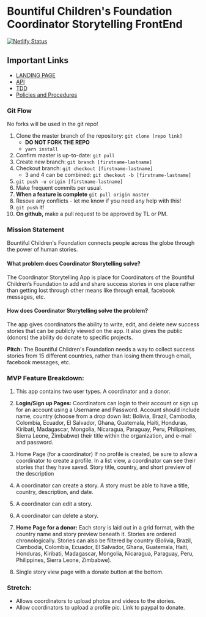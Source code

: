 # Bountiful Children's Foundation Coordinator Storytelling FrontEnd

[![Netlify Status](https://api.netlify.com/api/v1/badges/6b402e46-d4a7-4fa8-b5f4-526554fc2276/deploy-status)](https://app.netlify.com/sites/coordinator-storytelling/deploys)

## Important Links
- [LANDING PAGE](https://coordinator-storytelling-landing.netlify.com/)
- [API](https://coordinator-storytelling-api.herokuapp.com/)
- [TDD](https://docs.google.com/document/d/1myM0ixJFxG_dVFY83cmMMMTPvoFPWMsQdflmZ3BJnEo/edit)
- [Policies and Procedures](https://www.notion.so/Policies-and-Procedures-19e679fc1a284b668d8132dd8d7228cd)


### Git Flow
No forks will be used in the git repo!

1. Clone the master branch of the repository: `git clone [repo link]`
    - **DO NOT FORK THE REPO**
    - `yarn install`
2. Confirm master is up-to-date: `git pull`
3. Create new branch: `git branch [firstname-lastname]`
4. Checkout branch: `git checkout [firstname-lastname]`
    - 3 and 4 can be combined: `git checkout -b [firstname-lastname]`
5. `git push -u origin [firstname-lastname]`
6. Make frequent commits per usual.
7. **When a feature is complete** `git pull origin master`
8. Resove any conflicts - let me know if you need any help with this!
9. `git push` it!
10. **On github,** make a pull request to be approved by TL or PM.

### Mission Statement
Bountiful Children's Foundation connects people across the globe through the power of human stories.

#### What problem does Coordinator Storytelling solve?
The Coordinator Storytelling App is place for Coordinators of the Bountiful Children’s Foundation to add and share success stories in one place rather than getting lost through other means like through email, facebook messages, etc.

#### How does Coordinator Storytelling solve the problem?
The app gives coordinators the ability to write, edit, and delete new success stories that can be publicly viewed on the app. It also gives the public (donors) the ability do donate to specific projects.

**Pitch:** The Bountiful Children's Foundation needs a way to collect success stories from 15 different countries, rather than losing them through email, facebook messages, etc.

### MVP Feature Breakdown: 

1. This app contains two user types. A coordinator and a donor.

2. **Login/Sign up Pages:** Coordinators can login to their account or sign up for an account using a Username and Password. Account should include name, country (choose from a drop down list: Bolivia, Brazil, Cambodia, Colombia, Ecuador, El Salvador, Ghana, Guatemala, Haiti, Honduras, Kiribati, Madagascar, Mongolia, Nicaragua, Paraguay, Peru, Philippines, Sierra Leone, Zimbabwe) their title within the organization, and e-mail and password.

3. Home Page (for a coordinator) If no profile is created, be sure to allow a coordinator to create a profile. In a list view, a coordinator can see their stories that they have saved. Story title, country, and short preview of the description

4. A coordinator can create a story. A story must be able to have a title, country, description, and date.

5. A coordinator can edit a story.

6. A coordinator can delete a story.

7. **Home Page for a donor:** Each story is laid out in a grid format, with the country name and story preview beneath it. Stories are ordered chronologically. Stories can also be filtered by country (Bolivia, Brazil, Cambodia, Colombia, Ecuador, El Salvador, Ghana, Guatemala, Haiti, Honduras, Kiribati, Madagascar, Mongolia, Nicaragua, Paraguay, Peru, Philippines, Sierra Leone, Zimbabwe).

8. Single story view page with a donate button at the bottom.

### Stretch: 

- Allows coordinators to upload photos and videos to the stories. 
- Allow coordinators to upload a profile pic. Link to paypal to donate.
